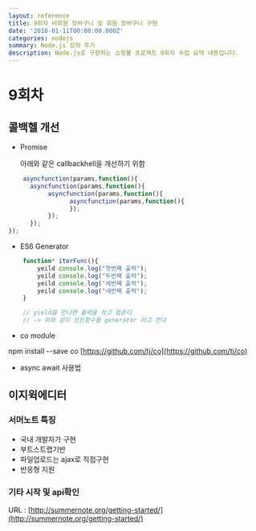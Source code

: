 ```yaml
---
layout: reference
title: 9회차 비회원 장바구니 및 회원 장바구니 구현
date: '2018-01-11T00:00:00.000Z'
categories: nodejs
summary: Node.js 강의 후기
description: Node.js로 구현하는 쇼핑몰 프로젝트 9회차 수업 요약 내용입니다.
---
```


# 9회차

## 콜백헬 개선

* Promise 

  아래와 같은 callbackhell을 개선하기 위함

```javascript
    asyncfunction(params,function(){
      asyncfunction(params,function(){
           asyncfunction(params,function(){
                 asyncfunction(params,function(){
                 });
           });
      });
});
```

* ES6 Generator

```javascript
    function* iterFunc(){
        yeild console.log("첫번째 출력");
        yeild console.log("두번째 출력");
        yeild console.log("세번째 출력");
        yeild console.log("네번째 출력");
    }

    // yield를 만나면 출력을 하고 멈춘다
    // -> 위와 같이 만든함수를 generator 라고 한다
```

* co module

npm install --save co [https://github.com/tj/co](https://github.com/tj/co)

* async await 사용법

## 이지윅에디터

### 서머노트 특징

* 국내 개발자가 구현
* 부트스트랩기반
* 파일업로드는 ajax로 직접구현
* 반응형 지원

### 기타 시작 및 api확인

URL : [http://summernote.org/getting-started/](http://summernote.org/getting-started/)

